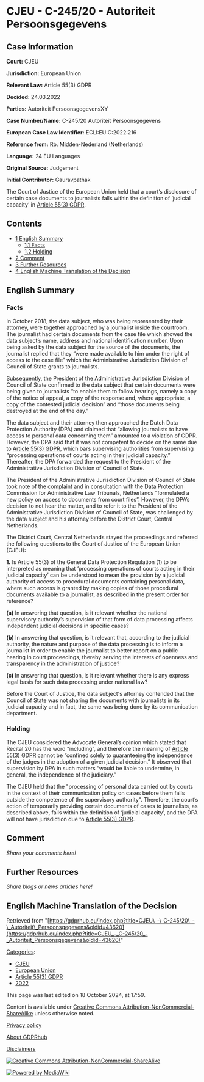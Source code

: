 # CJEU - C-245/20 - Autoriteit Persoonsgegevens

## Case Information

**Court:** CJEU

**Jurisdiction:** European Union

**Relevant Law:** Article 55(3) GDPR

**Decided:** 24.03.2022

**Parties:** Autoriteit PersoonsgegevensXY

**Case Number/Name:** C-245/20 Autoriteit Persoonsgegevens

**European Case Law Identifier:** ECLI:EU:C:2022:216

**Reference from:** Rb. Midden-Nederland (Netherlands)

**Language:** 24 EU Languages

**Original Source:** Judgement

**Initial Contributor:** Gauravpathak

  

The Court of Justice of the European Union held that a court’s disclosure of certain case documents to journalists falls within the definition of ‘judicial capacity’ in [Article 55(3) GDPR](/index.php?title=Article_55_GDPR#3 "Article 55 GDPR").

## Contents

*   [1 English Summary](#English_Summary)
    *   [1.1 Facts](#Facts)
    *   [1.2 Holding](#Holding)
*   [2 Comment](#Comment)
*   [3 Further Resources](#Further_Resources)
*   [4 English Machine Translation of the Decision](#English_Machine_Translation_of_the_Decision)

## English Summary

### Facts

In October 2018, the data subject, who was being represented by their attorney, were together approached by a journalist inside the courtroom. The journalist had certain documents from the case file which showed the data subject’s name, address and national identification number. Upon being asked by the data subject for the source of the documents, the journalist replied that they “were made available to him under the right of access to the case file” which the Administrative Jurisdiction Division of Council of State grants to journalists.

Subsequently, the President of the Administrative Jurisdiction Division of Council of State confirmed to the data subject that certain documents were being given to journalists “to enable them to follow hearings, namely a copy of the notice of appeal, a copy of the response and, where appropriate, a copy of the contested judicial decision” and “those documents being destroyed at the end of the day.”

The data subject and their attorney then approached the Dutch Data Protection Authority (DPA) and claimed that “allowing journalists to have access to personal data concerning them” amounted to a violation of GDPR. However, the DPA said that it was not competent to decide on the same due to [Article 55(3) GDPR](/index.php?title=Article_55_GDPR#3 "Article 55 GDPR"), which bars supervising authorities from supervising “processing operations of courts acting in their judicial capacity.” Thereafter, the DPA forwarded the request to the President of the Administrative Jurisdiction Division of Council of State.

The President of the Administrative Jurisdiction Division of Council of State took note of the complaint and in consultation with the Data Protection Commission for Administrative Law Tribunals, Netherlands “formulated a new policy on access to documents from court files”. However, the DPA’s decision to not hear the matter, and to refer it to the President of the Administrative Jurisdiction Division of Council of State, was challenged by the data subject and his attorney before the District Court, Central Netherlands.

The District Court, Central Netherlands stayed the proceedings and referred the following questions to the Court of Justice of the European Union (CJEU):

**1.** Is Article 55(3) of the General Data Protection Regulation (1) to be interpreted as meaning that ‘processing operations of courts acting in their judicial capacity’ can be understood to mean the provision by a judicial authority of access to procedural documents containing personal data, where such access is granted by making copies of those procedural documents available to a journalist, as described in the present order for reference?

**(a)** In answering that question, is it relevant whether the national supervisory authority’s supervision of that form of data processing affects independent judicial decisions in specific cases?

**(b)** In answering that question, is it relevant that, according to the judicial authority, the nature and purpose of the data processing is to inform a journalist in order to enable the journalist to better report on a public hearing in court proceedings, thereby serving the interests of openness and transparency in the administration of justice?

**(c)** In answering that question, is it relevant whether there is any express legal basis for such data processing under national law?

Before the Court of Justice, the data subject's attorney contended that the Council of State was not sharing the documents with journalists in its judicial capacity and in fact, the same was being done by its communication department.

### Holding

The CJEU considered the Advocate General’s opinion which stated that Recital 20 has the word “including”, and therefore the meaning of [Article 55(3) GDPR](/index.php?title=Article_55_GDPR#3 "Article 55 GDPR") cannot be “confined solely to guaranteeing the independence of the judges in the adoption of a given judicial decision.” It observed that supervision by DPA in such matters “would be liable to undermine, in general, the independence of the judiciary.”

The CJEU held that the "processing of personal data carried out by courts in the context of their communication policy on cases before them falls outside the competence of the supervisory authority". Therefore, the court’s action of temporarily providing certain documents of cases to journalists, as described above, falls within the definition of ‘judicial capacity’, and the DPA will not have jurisdiction due to [Article 55(3) GDPR](/index.php?title=Article_55_GDPR#3 "Article 55 GDPR").

## Comment

_Share your comments here!_

## Further Resources

_Share blogs or news articles here!_

## English Machine Translation of the Decision

Retrieved from "[https://gdprhub.eu/index.php?title=CJEU\_-\_C-245/20\_-\_Autoriteit\_Persoonsgegevens&oldid=43620](https://gdprhub.eu/index.php?title=CJEU_-_C-245/20_-_Autoriteit_Persoonsgegevens&oldid=43620)"

[Categories](/index.php?title=Special:Categories "Special:Categories"):

*   [CJEU](/index.php?title=Category:CJEU "Category:CJEU")
*   [European Union](/index.php?title=Category:European_Union "Category:European Union")
*   [Article 55(3) GDPR](/index.php?title=Category:Article_55\(3\)_GDPR "Category:Article 55(3) GDPR")
*   [2022](/index.php?title=Category:2022 "Category:2022")

This page was last edited on 18 October 2024, at 17:59.

Content is available under [Creative Commons Attribution-NonCommercial-ShareAlike](https://creativecommons.org/licenses/by-nc-sa/4.0/) unless otherwise noted.

[Privacy policy](/index.php?title=GDPRhub:Privacy_policy)

[About GDPRhub](/index.php?title=GDPRhub:About)

[Disclaimers](/index.php?title=GDPRhub:General_disclaimer)

[![Creative Commons Attribution-NonCommercial-ShareAlike](/resources/assets/licenses/cc-by-nc-sa.png)](https://creativecommons.org/licenses/by-nc-sa/4.0/)

[![Powered by MediaWiki](/resources/assets/poweredby_mediawiki_88x31.png)](https://www.mediawiki.org/)